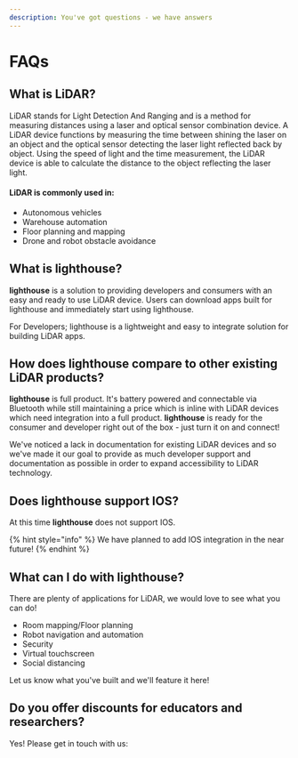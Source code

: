 ```yaml
---
description: You've got questions - we have answers
---
```


# FAQs

## What is LiDAR?

LiDAR stands for Light Detection And Ranging and is a method for measuring distances using a laser and optical sensor combination device.  A LiDAR device functions by measuring the time between shining the laser on an object and the optical sensor detecting the laser light reflected back by object.  Using the speed of light and the time measurement, the LiDAR device is able to calculate the distance to the object reflecting the laser light.

#### LiDAR is commonly used in:

* Autonomous vehicles
* Warehouse automation
* Floor planning and mapping
* Drone and robot obstacle avoidance 

## What is lighthouse?

**lighthouse** is a solution to providing developers and consumers with an easy and ready to use LiDAR device.  Users can download apps built for lighthouse and immediately start using lighthouse.  

For Developers; lighthouse is a lightweight and easy to integrate solution for building LiDAR apps. 

## How does lighthouse compare to other existing LiDAR products?

**lighthouse** is full product.  It's battery powered and connectable via Bluetooth while still maintaining a price which is inline with LiDAR devices which need integration into a full product.  **lighthouse** is ready for the consumer and developer right out of the box - just turn it on and connect!

We've noticed a lack in documentation for existing LiDAR devices and so we've made it our goal to provide as much developer support and documentation as possible in order to expand accessibility to LiDAR technology.

## Does lighthouse support IOS?

At this time **lighthouse** does not support IOS.

{% hint style="info" %}
We have planned to add IOS integration in the near future!
{% endhint %}

## What can I do with lighthouse?

There are plenty of applications for LiDAR, we would love to see what you can do!

* Room mapping/Floor planning
* Robot navigation and automation
* Security
* Virtual touchscreen
* Social distancing

Let us know what you've built and we'll feature it here!

## Do you offer discounts for educators and researchers?

Yes!  Please get in touch with us:

## 


